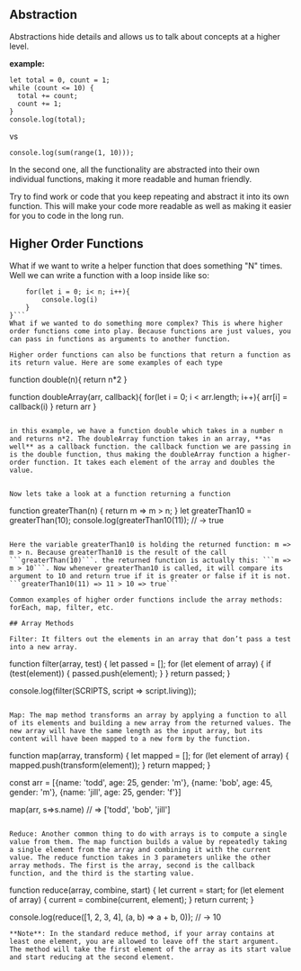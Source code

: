 ## Abstraction

Abstractions hide details and allows us to talk about concepts at a higher level.

**example:**
```
let total = 0, count = 1;
while (count <= 10) {
  total += count;
  count += 1;
}
console.log(total);
```

vs

```
console.log(sum(range(1, 10)));
```

In the second one, all the functionality are abstracted into their own individual functions, making it more readable and human friendly.

Try to find work or code that you keep repeating and abstract it into its own function. This will make your code more readable as well as making it easier for you to code in the long run.

## Higher Order Functions

What if we want to write a helper function that does something "N" times. Well we can write a function with a loop inside like so:
```function doManyTimes(n){
    for(let i = 0; i< n; i++){
        console.log(i)
    }
}```
What if we wanted to do something more complex? This is where higher order functions come into play. Because functions are just values, you can pass in functions as arguments to another function.

Higher order functions can also be functions that return a function as its return value. Here are some examples of each type

```
function double(n){
    return n*2
}

function doubleArray(arr, callback){
    for(let i = 0; i < arr.length; i++){
        arr[i] = callback(i)
    }
    return arr
}
```

in this example, we have a function double which takes in a number n and returns n*2. The doubleArray function takes in an array, **as well** as a callback function. the callback function we are passing in is the double function, thus making the doubleArray function a higher-order function. It takes each element of the array and doubles the value.


Now lets take a look at a function returning a function

```
function greaterThan(n) {
  return m => m > n;
}
let greaterThan10 = greaterThan(10);
console.log(greaterThan10(11));
// → true
```

Here the variable greaterThan10 is holding the returned function: m => m > n. Because greaterThan10 is the result of the call ```greaterThan(10)```. the returned function is actually this: ```m => m > 10```. Now whenever greaterThan10 is called, it will compare its argument to 10 and return true if it is greater or false if it is not. ```greaterThan10(11) => 11 > 10 => true```

Common examples of higher order functions include the array methods: forEach, map, filter, etc.

## Array Methods

Filter: It filters out the elements in an array that don’t pass a test into a new array.
```
function filter(array, test) {
  let passed = [];
  for (let element of array) {
    if (test(element)) {
      passed.push(element);
    }
  }
  return passed;
}

console.log(filter(SCRIPTS, script => script.living));
```

Map: The map method transforms an array by applying a function to all of its elements and building a new array from the returned values. The new array will have the same length as the input array, but its content will have been mapped to a new form by the function.

```
function map(array, transform) {
  let mapped = [];
  for (let element of array) {
    mapped.push(transform(element));
  }
  return mapped;
}

const arr = [{name: 'todd', age: 25, gender: 'm'}, {name: 'bob', age: 45, gender: 'm'}, {name: 'jill', age: 25, gender: 'f'}]

map(arr, s=>s.name)
// => ['todd', 'bob', 'jill']
```

Reduce: Another common thing to do with arrays is to compute a single value from them. The map function builds a value by repeatedly taking a single element from the array and combining it with the current value. The reduce function takes in 3 parameters unlike the other array methods. The first is the array, second is the callback function, and the third is the starting value.

```
function reduce(array, combine, start) {
  let current = start;
  for (let element of array) {
    current = combine(current, element);
  }
  return current;
}

console.log(reduce([1, 2, 3, 4], (a, b) => a + b, 0));
// → 10
```
**Note**: In the standard reduce method, if your array contains at least one element, you are allowed to leave off the start argument. The method will take the first element of the array as its start value and start reducing at the second element.